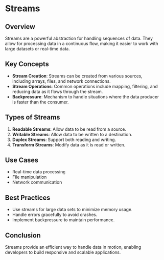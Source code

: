 # Streams

## Overview
Streams are a powerful abstraction for handling sequences of data. They allow for processing data in a continuous flow, making it easier to work with large datasets or real-time data.

## Key Concepts

- **Stream Creation**: Streams can be created from various sources, including arrays, files, and network connections.
- **Stream Operations**: Common operations include mapping, filtering, and reducing data as it flows through the stream.
- **Backpressure**: Mechanism to handle situations where the data producer is faster than the consumer.

## Types of Streams

1. **Readable Streams**: Allow data to be read from a source.
2. **Writable Streams**: Allow data to be written to a destination.
3. **Duplex Streams**: Support both reading and writing.
4. **Transform Streams**: Modify data as it is read or written.

## Use Cases

- Real-time data processing
- File manipulation
- Network communication

## Best Practices

- Use streams for large data sets to minimize memory usage.
- Handle errors gracefully to avoid crashes.
- Implement backpressure to maintain performance.

## Conclusion
Streams provide an efficient way to handle data in motion, enabling developers to build responsive and scalable applications.